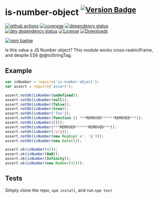 # is-number-object <sup>[![Version Badge][2]][1]</sup>

[![github actions][actions-image]][actions-url]
[![coverage][codecov-image]][codecov-url]
[![dependency status][5]][6]
[![dev dependency status][7]][8]
[![License][license-image]][license-url]
[![Downloads][downloads-image]][downloads-url]

[![npm badge][11]][1]

Is this value a JS Number object? This module works cross-realm/iframe, and despite ES6 @@toStringTag.

## Example

```js
var isNumber = require('is-number-object');
var assert = require('assert');

assert.notOk(isNumber(undefined));
assert.notOk(isNumber(null));
assert.notOk(isNumber(false));
assert.notOk(isNumber(true));
assert.notOk(isNumber('foo'));
assert.notOk(isNumber(function () ***REMOVED******REMOVED***));
assert.notOk(isNumber([]));
assert.notOk(isNumber(***REMOVED******REMOVED***));
assert.notOk(isNumber(/a/g));
assert.notOk(isNumber(new RegExp('a', 'g')));
assert.notOk(isNumber(new Date()));

assert.ok(isNumber(42));
assert.ok(isNumber(NaN));
assert.ok(isNumber(Infinity));
assert.ok(isNumber(new Number(42)));
```

## Tests
Simply clone the repo, `npm install`, and run `npm test`

[1]: https://npmjs.org/package/is-number-object
[2]: https://versionbadg.es/inspect-js/is-number-object.svg
[5]: https://david-dm.org/inspect-js/is-number-object.svg
[6]: https://david-dm.org/inspect-js/is-number-object
[7]: https://david-dm.org/inspect-js/is-number-object/dev-status.svg
[8]: https://david-dm.org/inspect-js/is-number-object#info=devDependencies
[11]: https://nodei.co/npm/is-number-object.png?downloads=true&stars=true
[license-image]: https://img.shields.io/npm/l/is-number-object.svg
[license-url]: LICENSE
[downloads-image]: https://img.shields.io/npm/dm/is-number-object.svg
[downloads-url]: https://npm-stat.com/charts.html?package=is-number-object
[codecov-image]: https://codecov.io/gh/inspect-js/is-number-object/branch/main/graphs/badge.svg
[codecov-url]: https://app.codecov.io/gh/inspect-js/is-number-object/
[actions-image]: https://img.shields.io/endpoint?url=https://github-actions-badge-u3jn4tfpocch.runkit.sh/inspect-js/is-number-object
[actions-url]: https://github.com/inspect-js/is-number-object/actions
